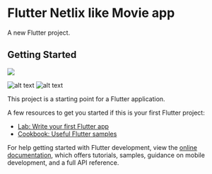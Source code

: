 # Flutter Netlix like Movie app

A new Flutter project.

## Getting Started
![](https://github.com/KaanKizilkan/images/blob/main/deneme.gif)

![alt text](https://github.com/KaanKizilkan/images/blob/main/search.png)
![alt text](https://github.com/KaanKizilkan/images/blob/main/test.png)



This project is a starting point for a Flutter application.

A few resources to get you started if this is your first Flutter project:

- [Lab: Write your first Flutter app](https://docs.flutter.dev/get-started/codelab)
- [Cookbook: Useful Flutter samples](https://docs.flutter.dev/cookbook)

For help getting started with Flutter development, view the
[online documentation](https://docs.flutter.dev/), which offers tutorials,
samples, guidance on mobile development, and a full API reference.
